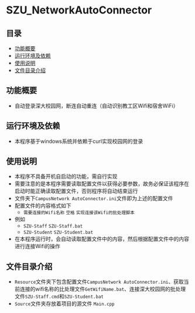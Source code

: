 # SZU_NetworkAutoConnector

## 目录
 - [功能概要](#功能概要)
 - [运行环境及依赖](#运行环境及依赖)
 - [使用说明](#使用说明)
 - [文件目录介绍](#文件目录介绍)

## 功能概要
  - 自动登录深大校园网，断连自动重连（自动识别教工区Wifi和宿舍WiFi）

## 运行环境及依赖
  - 本程序基于windows系统并依赖于curl实现校园网的登录

## 使用说明
  - 本程序不具备开机自启动的功能，需自行实现
  - 需要注意的是本程序需要读取配置文件以获得必要参数，故务必保证该程序在启动时能正确读取配置文件，否则程序将自动结束运行
  - 文件夹下`CampusNetwork AutoConnector.ini`文件即为上述的配置文件
  - 配置文件的内容格式如下
      - `需要连接的Wifi名称` `空格` `实现连接该Wifi的批处理脚本`
  - 例如
      - `SZU-Staff` `SZU-Staff.bat`
      - `SZU-Student` `SZU-Student.bat`
  - 在本程序运行时，会自动读取配置文件中的内容，然后根据配置文件中的内容进行连接Wifi的操作
## 文件目录介绍
  - `Resource`文件夹下包含配置文件`CampusNetwork AutoConnector.ini`、获取当前连接的wifi名称的比处理文件`GetWifiName.bat`、连接深大校园网的批处理文件`SZU-Staff.cmd`和`SZU-Student.bat`
  - `Source`文件夹存放着项目的源文件  `Main.cpp`





